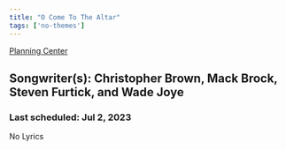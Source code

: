 ```yaml
---
title: "O Come To The Altar"
tags: ['no-themes']
---
```


[Planning Center](https://services.planningcenteronline.com/songs/15238594)

## Songwriter(s): Christopher Brown, Mack Brock, Steven Furtick, and Wade Joye
### Last scheduled: Jul 2, 2023          

No Lyrics
